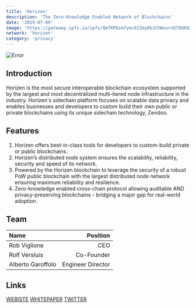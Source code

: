 ```yaml
---
title: 'Horizen'
description: 'The Zero-Knowledge Enabled Network of Blockchains'
date: '2019-07-09'
image: 'https://gateway.ipfs.io/ipfs/QmTKP6zm7ymc62Zmy8bJChWuxrnGT8GKQZ3heV6YMUvVAA'
network: 'horizen'
category: 'privacy'
---
```


![Error](https://gateway.ipfs.io/ipfs/QmXFGCJAt5rowSCcJKNouYEizft1gdjwMmL5KnypZMipsC)

## Introduction
Horizen is the most secure interoperable blockchain ecosystem supported by the largest and most decentralized multi-tiered node infrastructure in the industry. Horizen's sidechain platform focuses on scalable data privacy and enables businesses and developers to custom build their own public or private blockchains using its unique sidechain technology, Zendoo.

## Features
1. Horizen offers best-in-class tools for developers to custom-build private or public blockchains.
2. Horizen’s distributed node system ensures the scalability, reliability, security and speed of its network.
3. Powered by the Horizen blockchain to leverage the security of a robust PoW public blockchain with the largest distributed node network ensuring maximum reliability and resilience.
4. Zero-knowledge enabled cross-chain protocol allowing auditable AND privacy-preserving blockchains - bridging a major gap for real-world adoption.


## Team

| Name  |  Position |
|:---|---:|
|Rob Viglione | CEO |
|Rolf Versluis | Co-Founder |
|Alberto Garoffolo | Engineer Director |

## Links

[WEBISTE](https://www.horizen.io)
[WHITEPAPER](https://www.horizen.io/research)
[TWITTER](https://twitter.com/horizenglobal)